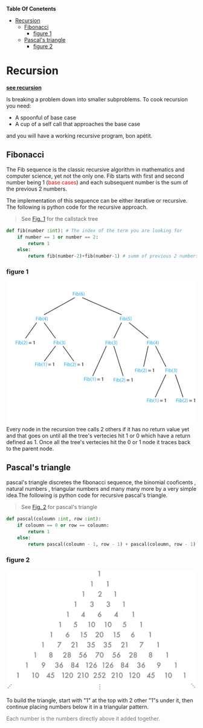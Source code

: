 **Table Of Conetents**
<!-- TOC -->

- [Recursion](#recursion)
    - [Fibonacci](#fibonacci)
        - [figure 1](#figure-1)
    - [Pascal's triangle](#pascals-triangle)
        - [figure 2](#figure-2)

<!-- /TOC -->

# Recursion
__[see recursion](#Recursion)__

Is breaking a problem down into smaller subproblems.
To cook recursion you need:
+ A spoonful of base case
+ A cup of a self call that approaches the base case

and you will have a working recursive program, bon apétit.

## Fibonacci

The Fib sequence is the classic recursive algorithm in mathematics and computer science, yet not the only one. Fib starts with first and second number being 1 (<span style= "color:red">base cases</span>) and each subsequent number is the sum of the previous 2 numbers.

The implementation of this sequence can be either iterative or recursive. The following is python code for the recursive approach.
> See [Fig. 1](###figure-1) for the callstack tree
```python
def fib(number :int): # The index of the term you are looking for
    if number == 1 or number == 2:
        return 1
    else:
        return fib(number-2)+fib(number-1) # summ of previous 2 numbers
```

### figure 1
![](Images/img7.png)
Every node in the recursion tree calls 2 others if it has no return value yet and that goes on until all the tree's vertecies hit 1 or 0 which have a return defined as 1. Once all the tree's vertecies hit the 0 or 1 node it traces back to the parent node.

## Pascal's triangle

pascal's triangle discretes the fibonacci sequence, the binomial cooficents , natural numbers , triangular numbers and many many more by a very simple idea.The following is python code for recursive pascal's triangle.
> See [Fig. 2](###figure-2) for pascal's triangle

```Python
def pascal(coloumn :int, row :int):
    if coloumn == 0 or row == coloumn:
        return 1
    else:
        return pascal(coloumn - 1, row - 1) + pascal(coloumn, row - 1)
```

### figure 2
![](Images/img8.png)

To build the triangle, start with "1" at the top with 2 other "1"s under it, then continue placing numbers below it in a triangular pattern.

<span style = "color:#737373">Each number is the numbers directly above it added together.</span>
